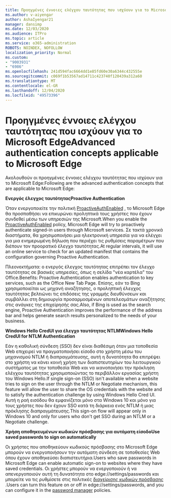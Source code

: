 ```yaml
---
title: Προηγμένες έννοιες ελέγχου ταυτότητας που ισχύουν για το Microsoft Edge
ms.author: v-aiyengar
author: AshaIyengar21
manager: dansimp
ms.date: 12/03/2020
ms.audience: ITPro
ms.topic: article
ms.service: o365-administration
ROBOTS: NOINDEX, NOFOLLOW
localization_priority: Normal
ms.custom:
- "9003931"
- "6986"
ms.openlocfilehash: 241d594fac6664dd1e85fd60e30a6344c432555e
ms.sourcegitcommit: c069f1b53567ad14711c423740f120439a312a60
ms.translationtype: MT
ms.contentlocale: el-GR
ms.lasthandoff: 12/04/2020
ms.locfileid: "49573396"
---
```

# <a name="advanced-authentication-concepts-applicable-to-microsoft-edge"></a><span data-ttu-id="037c1-102">Προηγμένες έννοιες ελέγχου ταυτότητας που ισχύουν για το Microsoft Edge</span><span class="sxs-lookup"><span data-stu-id="037c1-102">Advanced authentication concepts applicable to Microsoft Edge</span></span>

<span data-ttu-id="037c1-103">Ακολουθούν οι προηγμένες έννοιες ελέγχου ταυτότητας που ισχύουν για το Microsoft Edge:</span><span class="sxs-lookup"><span data-stu-id="037c1-103">Following are the advanced authentication concepts that are applicable to Microsoft Edge:</span></span>

<span data-ttu-id="037c1-104">**Ενεργός έλεγχος ταυτότητας**</span><span class="sxs-lookup"><span data-stu-id="037c1-104">**Proactive Authentication**</span></span>

<span data-ttu-id="037c1-105">Όταν ενεργοποιείτε την πολιτική [ProactiveAuthEnabled](https://go.microsoft.com/fwlink/?linkid=2134621) , το Microsoft Edge θα προσπαθήσει να επικυρώνει προληπτικά τους χρήστες που έχουν συνδεθεί μέσω των υπηρεσιών της Microsoft.</span><span class="sxs-lookup"><span data-stu-id="037c1-105">When you enable the [ProactiveAuthEnabled](https://go.microsoft.com/fwlink/?linkid=2134621) policy, Microsoft Edge will try to proactively authenticate signed-in users through Microsoft services.</span></span> <span data-ttu-id="037c1-106">Σε τακτά χρονικά διαστήματα, θα χρησιμοποιήσει μια ηλεκτρονική υπηρεσία για να ελέγχει για μια ενημερωμένη δήλωση που περιέχει τις ρυθμίσεις παραμέτρων που διέπουν τον προορατικό έλεγχο ταυτότητας.</span><span class="sxs-lookup"><span data-stu-id="037c1-106">At regular intervals, it will use an online service to check for an updated manifest that contains the configuration governing Proactive Authentication.</span></span>

<span data-ttu-id="037c1-107">Πλεονεκτήματα: ο ενεργός έλεγχος ταυτότητας επιτρέπει τον έλεγχο ταυτότητας σε βασικές υπηρεσίες, όπως η σελίδα "νέα καρτέλα" του Office.</span><span class="sxs-lookup"><span data-stu-id="037c1-107">Benefits: Proactive Authentication enables authentication to key services, such as the Office New Tab Page.</span></span> <span data-ttu-id="037c1-108">Επίσης, εάν το Bing χρησιμοποιείται ως μηχανή αναζήτησης, ο προληπτική έλεγχος ταυτότητας βελτιώνει τις επιδόσεις της γραμμής διευθύνσεων και συμβάλλει στη δημιουργία προσαρμοσμένων αποτελεσμάτων αναζήτησης στις ανάγκες της επιχείρησής σας.</span><span class="sxs-lookup"><span data-stu-id="037c1-108">Also, if Bing is used as the search engine, Proactive Authentication improves the performance of the address bar and helps generate search results personalized to the needs of your business.</span></span>

<span data-ttu-id="037c1-109">**Windows Hello CredUI για έλεγχο ταυτότητας NTLM**</span><span class="sxs-lookup"><span data-stu-id="037c1-109">**Windows Hello CredUI for NTLM Authentication**</span></span>

<span data-ttu-id="037c1-110">Εάν η καθολική σύνδεση (SSO) δεν είναι διαθέσιμη όταν μια τοποθεσία Web επιχειρεί να πραγματοποιήσει είσοδο στο χρήστη μέσω του μηχανισμού NTLM ή διαπραγμάτευσης, αυτή η δυνατότητα θα επιτρέψει στο χρήστη να κάνει κοινή χρήση των διαπιστευτηρίων του λειτουργικού συστήματος με την τοποθεσία Web και να ικανοποιήσει την πρόκληση ελέγχου ταυτότητας χρησιμοποιώντας το περιβάλλον εργασίας χρήστη του Windows Hello.</span><span class="sxs-lookup"><span data-stu-id="037c1-110">If single sign-on (SSO) isn't available when a website tries to sign on the user through the NTLM or Negotiate mechanism, this feature will allow the user to share the OS credentials with the website and to satisfy the authentication challenge by using Windows Hello Cred UI.</span></span> <span data-ttu-id="037c1-111">Αυτή η ροή εισόδου θα εμφανίζεται μόνο στα Windows 10 και μόνο για τους χρήστες που δεν έχουν SSO κατά τη διάρκεια ενός NTLM ή μιας πρόκλησης διαπραγμάτευσης.</span><span class="sxs-lookup"><span data-stu-id="037c1-111">This sign-on flow will appear only in Windows 10 and only for users who don't get SSO during an NTLM or a Negotiate challenge.</span></span>

<span data-ttu-id="037c1-112">**Χρήση αποθηκευμένων κωδικών πρόσβασης για αυτόματη είσοδο**</span><span class="sxs-lookup"><span data-stu-id="037c1-112">**Use saved passwords to sign on automatically**</span></span>

<span data-ttu-id="037c1-113">Οι χρήστες που αποθηκεύουν κωδικούς πρόσβασης στο Microsoft Edge μπορούν να ενεργοποιήσουν την αυτόματη σύνδεση σε τοποθεσίες Web όπου έχουν αποθηκεύσει διαπιστευτήρια.</span><span class="sxs-lookup"><span data-stu-id="037c1-113">Users who save passwords in Microsoft Edge can enable automatic sign-on to websites where they have saved credentials.</span></span> <span data-ttu-id="037c1-114">Οι χρήστες μπορούν να ενεργοποιούν ή να απενεργοποιούν αυτή τη δυνατότητα στο edge://settings/passwords και μπορείτε να τις ρυθμίσετε στις πολιτικές [διαχείρισης κωδικών πρόσβασης](https://go.microsoft.com/fwlink/?linkid=2134622) .</span><span class="sxs-lookup"><span data-stu-id="037c1-114">Users can turn this feature on or off in edge://settings/passwords, and you can configure it in the [password manager](https://go.microsoft.com/fwlink/?linkid=2134622) policies.</span></span>
